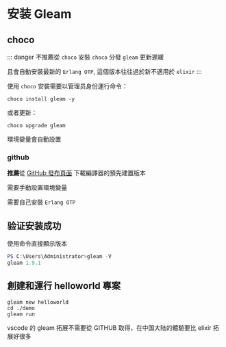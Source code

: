 # 安装 Gleam

## choco

::: danger 不推薦從 `choco` 安裝
`choco` 分發 `gleam` 更新遲緩

且會自動安裝最新的 `Erlang OTP`, 這個版本往往過於新不適用於 `elixir`
:::

使用 `choco` 安裝需要以管理员身份運行命令：

```shell
choco install gleam -y
```

或者更新：

```shell
choco upgrade gleam
```

環境變量會自動設置

### github

**推薦**從 [GitHub 發布頁面](https://github.com/gleam-lang/gleam/releases) 下載編譯器的預先建置版本

需要手動設置環境變量

需要自己安裝 `Erlang OTP`

## 验证安装成功

使用命令直接顯示版本

```powershell
PS C:\Users\Administrator>gleam -V
gleam 1.9.1
```

## 創建和運行 helloworld 專案

```shell
gleam new helloworld
cd ./demo
gleam run
```

vscode 的 gleam 拓展不需要從 GITHUB 取得，在中国大陆的體驗要比 elixir 拓展好很多
